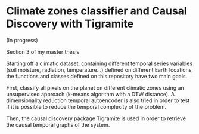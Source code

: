 # Climate zones classifier and Causal Discovery with Tigramite
(In progress)

Section 3 of my master thesis.

Starting off a climatic dataset, containing different temporal series variables (soil moisture, radiation, temperature...) defined on different Earth locations, the functions and classes defined on this repository have two main goals. 

First, classify all pixels on the planet on different climatic zones using an unsupervised approach (k-means algorithm with a DTW distance). A dimensionality reduction temporal autoencoder is also tried in order to test if it is possible to reduce the temporal complexity of the problem. 

Then, the causal discovery package Tigramite is used in order to retrieve the causal temporal graphs of the system. 